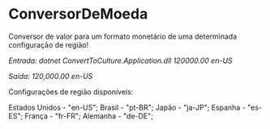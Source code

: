 # ConversorDeMoeda
Conversor de valor para um formato monetário de uma determinada configuração de região!

*Entrada:*
_dotnet ConvertToCulture.Application.dll 120000.00 en-US_

*Saída:*
_120,000.00 en-US_

Configurações de região disponíveis:

Estados Unidos - "en-US"; 
Brasil - "pt-BR"; 
Japão - "ja-JP"; 
Espanha - "es-ES"; 
França - "fr-FR"; 
Alemanha - "de-DE"; 
